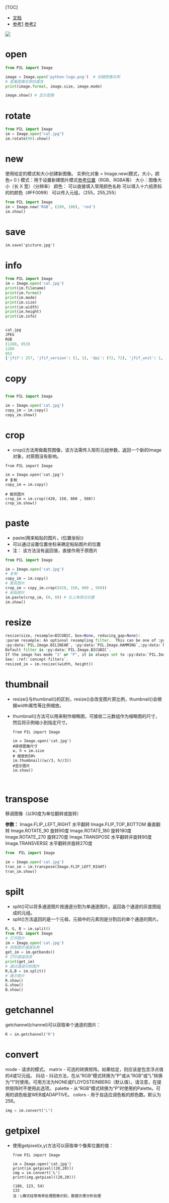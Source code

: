 [TOC]

- [文档](https://pillow.readthedocs.io/en/stable/reference/Image.html#PIL.Image.Image.crop)
- [参考1](https://zhuanlan.zhihu.com/p/58671158)  [参考2](https://blog.csdn.net/qq_42227134/article/details/88795363)

![](./img/PIL_func.png)



# open

```python
from PIL import Image

image = Image.open('python-logo.png')  # 创建图像实例
# 查看图像实例的属性
print(image.format, image.size, image.mode)

image.show() # 显示图像
```



# rotate

```python
from PIL import Image
im = Image.open("cat.jpg")
im.rotate(90).show()
```



# new

使用给定的模式和大小创建新图像。
实例化对象 = Image.new(模式，大小，颜色= 0 )
模式：用于设置新建图片模式[参考位置](https://blog.csdn.net/qq_42227134/article/details/88722776)（RGB、RGBA等）
大小：图像大小（长 X 宽）（分辨率）
颜色： 可以直接填入常用颜色名称
可以填入十六纸质标的的颜色（#FF0099）
可以传入元组，（255，255,255）

```python
from PIL import Image
im = Image.new('RGB', (200, 100), 'red')
im.show()
```

# save

```pytho
im.save('picture.jpg')
```



# info

````python
from PIL import Image
im = Image.open('cat.jpg')
print(im.filename)
print(im.format)
print(im.mode)
print(im.size)
print(im.width)
print(im.height)
print(im.info)


cat.jpg
JPEG
RGB
(1280, 853)
1280
853
{'jfif': 257, 'jfif_version': (1, 1), 'dpi': (72, 72), 'jfif_unit': 1, 'jfif_density': (72, 72)}
````



# copy

```python

from PIL import Image

im = Image.open('cat.jpg')
copy_im = im.copy()
copy_im.show()
```



# crop

- crop()方法用做裁剪图像，该方法需传入矩形元组参数，返回一个新的Image对象，对原图没有影响。

```pytho
from PIL import Image

im = Image.open('cat.jpg')
# 复制
copy_im = im.copy()

# 裁剪图片
crop_im = im.crop((420, 150, 860 , 560))
crop_im.show()
```



# paste

- paste(用来粘贴的图片，(位置坐标))
- 可以通过设置位置坐标来确定粘贴图片的位置
- 注： 该方法没有返回值，直接作用于原图片

```python
from PIL import Image

im = Image.open('cat.jpg')
# 复制
copy_im = im.copy()
# 裁剪图片
crop_im = copy_im.crop((420, 150, 860 , 560))
# 粘贴图片
im.paste(crop_im, (0, 0)) # 左上角原点位置
im.show()

```



# resize

```python
resize(size, resample=BICUBIC, box=None, reducing_gap=None):
:param resample: An optional resampling filter.  This can be one of :py:data:`PIL.Image.NEAREST`, :py:data:`PIL.Image.BOX`,
:py:data:`PIL.Image.BILINEAR`, :py:data:`PIL.Image.HAMMING`,:py:data:`PIL.Image.BICUBIC` or :py:data:`PIL.Image.LANCZOS`.
Default filter is :py:data:`PIL.Image.BICUBIC`.
If the image has mode "1" or "P", it is always set to :py:data:`PIL.Image.NEAREST`.
See: :ref:`concept-filters`.
resized_im = im.resize((width, height))
```



# thumbnail

- resize()与thumbnail()的区别，resize()会改变图片原比例，thumbnail()会根据width属性等比例缩放。

- thumbnail()方法可以用来制作缩略图，可接收二元数组作为缩略图的尺寸，然后将示例缩小到指定尺寸。

  ```
  from PIL import Image
  
  im = Image.open('cat.jpg')
  #获得图像尺寸
  w, h = im.size
  # 缩放到50%
  im.thumbnail((w//3, h//3))
  #显示图片
  im.show()
  
  
  
  ```

# transpose

移调图像（以90度为单位翻转或旋转）

**参数：**
Image.FLIP_LEFT_RIGHT 水平翻转
Image.FLIP_TOP_BOTTOM 垂直翻转
Image.ROTATE_90 旋转90度
Image.ROTATE_180 旋转180度
Image.ROTATE_270 旋转270度
Image.TRANSPOSE 水平翻转并旋转90度
Image.TRANSVERSE 水平翻转并旋转270度

```python
from  PIL import Image

im = Image.open('cat.jpg')
tran_im = im.transpose(Image.FLIP_LEFT_RIGHT)
tran_im.show()

```

# spilt

- split()可以将多通道图片按通道分割为单通道图片。返回各个通道的灰度图组成的元组。
- split()方法返回的是一个元祖，元祖中的元素则是分割后的单个通道的图片。

```python
R, G, B = im.split()
from PIL import Image
# 打开图片
im = Image.open('cat.jpg')
# 获取图片通道名称
get_im = im.getbands()
# 打印通道信息
print(get_im)
# 通过通道分割图片
R,G,B = im.split()
# 展示图片
R.show()
G.show()
B.show()

```



# getchannel

getchannel(channel)可以获取单个通道的图片：

```python
R = im.getchannel("R")

```



# convert

mode - 请求的模式。
matrix - 可选的转换矩阵。如果给定，则应该是包含浮点值的4或12元组。
抖动 - 抖动方法，在从“RGB”模式转换为“P”或从“RGB”或“L”转换为“1”时使用。可用方法为NONE或FLOYDSTEINBERG（默认值）。请注意，在提供矩阵时不使用此选项。
palette - 从“RGB”模式转换为“P”时使用的Palette。可用的调色板是WEB或ADAPTIVE。
colors - 用于自适应调色板的颜色数。默认为256。

```python
img = im.convert("L") 
```

# getpixel

- 使用getpixel(x,y)方法可以获取单个像素位置的值：

  ```
  from PIL import Image
  
  im = Image.open('cat.jpg')
  print(im.getpixel((20,20)))
  img = im.convert('L')
  print(img.getpixel((20,20)))
  
  (186, 123, 54)
  133
  注：L模式经常用来处理图像识别，数据方便分析处理
  ```